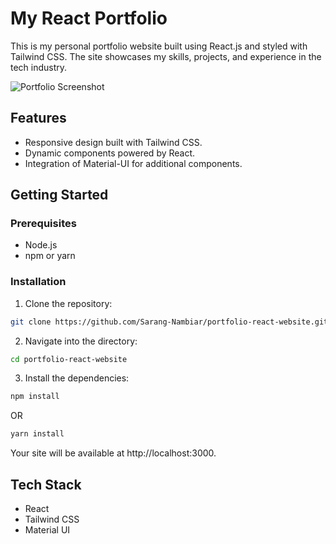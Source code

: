 # My React Portfolio

This is my personal portfolio website built using React.js and styled with Tailwind CSS. The site showcases my skills, projects, and experience in the tech industry.

![Portfolio Screenshot](https://drive.google.com/file/d/1_TP8UT5KUnQe-495RoSe9oa6OTj8F1l8/view?usp=sharing.png)

## Features

- Responsive design built with Tailwind CSS.
- Dynamic components powered by React.
- Integration of Material-UI for additional components.

## Getting Started

### Prerequisites

- Node.js
- npm or yarn

### Installation

1. Clone the repository:
```bash
git clone https://github.com/Sarang-Nambiar/portfolio-react-website.git
```
2. Navigate into the directory:
```bash
cd portfolio-react-website
```
3. Install the dependencies:
```bash
npm install
```
OR

```bash
yarn install
```

Your site will be available at http://localhost:3000.

## Tech Stack 
- React
- Tailwind CSS
- Material UI
